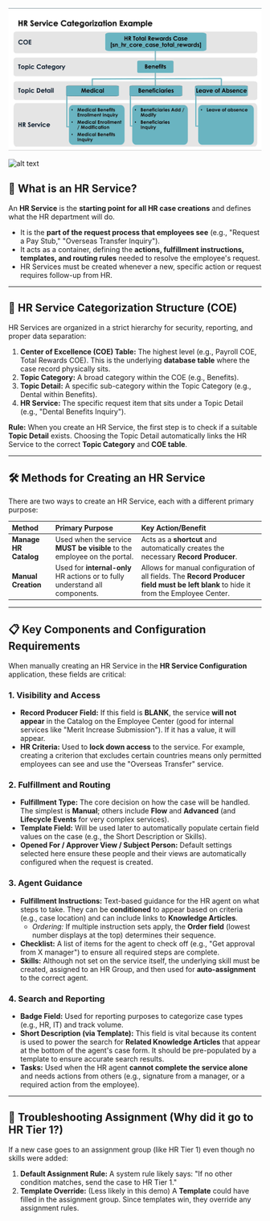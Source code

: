 ![alt text](./images/hr_service_categorization.png)

![alt text](./image/hr_service_components.png)



## 🌟 What is an HR Service?

An **HR Service** is the **starting point for all HR case creations** and defines what the HR department will do.

* It is the **part of the request process that employees see** (e.g., "Request a Pay Stub," "Overseas Transfer Inquiry").
* It acts as a container, defining the **actions, fulfillment instructions, templates, and routing rules** needed to resolve the employee's request.
* HR Services must be created whenever a new, specific action or request requires follow-up from HR.

***

## 🧩 HR Service Categorization Structure (COE)

HR Services are organized in a strict hierarchy for security, reporting, and proper data separation:

1.  **Center of Excellence (COE) Table:** The highest level (e.g., Payroll COE, Total Rewards COE). This is the underlying **database table** where the case record physically sits.
2.  **Topic Category:** A broad category within the COE (e.g., Benefits).
3.  **Topic Detail:** A specific sub-category within the Topic Category (e.g., Dental within Benefits).
4.  **HR Service:** The specific request item that sits under a Topic Detail (e.g., "Dental Benefits Inquiry").

**Rule:** When you create an HR Service, the first step is to check if a suitable **Topic Detail** exists. Choosing the Topic Detail automatically links the HR Service to the correct **Topic Category** and **COE table**.

***

## 🛠️ Methods for Creating an HR Service

There are two ways to create an HR Service, each with a different primary purpose:

| Method | Primary Purpose | Key Action/Benefit |
| :--- | :--- | :--- |
| **Manage HR Catalog** | Used when the service **MUST be visible** to the employee on the portal. | Acts as a **shortcut** and automatically creates the necessary **Record Producer**. |
| **Manual Creation** | Used for **internal-only** HR actions or to fully understand all components. | Allows for manual configuration of all fields. The **Record Producer field must be left blank** to hide it from the Employee Center. |

***

## 📋 Key Components and Configuration Requirements

When manually creating an HR Service in the **HR Service Configuration** application, these fields are critical:

### 1. Visibility and Access
* **Record Producer Field:** If this field is **BLANK**, the service **will not appear** in the Catalog on the Employee Center (good for internal services like "Merit Increase Submission"). If it has a value, it will appear.
* **HR Criteria:** Used to **lock down access** to the service. For example, creating a criterion that excludes certain countries means only permitted employees can see and use the "Overseas Transfer" service.

### 2. Fulfillment and Routing
* **Fulfillment Type:** The core decision on how the case will be handled. The simplest is **Manual**; others include **Flow** and **Advanced** (and **Lifecycle Events** for very complex services).
* **Template Field:** Will be used later to automatically populate certain field values on the case (e.g., the Short Description or Skills).
* **Opened For / Approver View / Subject Person:** Default settings selected here ensure these people and their views are automatically configured when the request is created.

### 3. Agent Guidance
* **Fulfillment Instructions:** Text-based guidance for the HR agent on what steps to take. They can be **conditioned** to appear based on criteria (e.g., case location) and can include links to **Knowledge Articles**.
    * *Ordering:* If multiple instruction sets apply, the **Order field** (lowest number displays at the top) determines their sequence.
* **Checklist:** A list of items for the agent to check off (e.g., "Get approval from X manager") to ensure all required steps are complete.
* **Skills:** Although not set on the service itself, the underlying skill must be created, assigned to an HR Group, and then used for **auto-assignment** to the correct agent.

### 4. Search and Reporting
* **Badge Field:** Used for reporting purposes to categorize case types (e.g., HR, IT) and track volume.
* **Short Description (via Template):** This field is vital because its content is used to power the search for **Related Knowledge Articles** that appear at the bottom of the agent's case form. It should be pre-populated by a template to ensure accurate search results.
* **Tasks:** Used when the HR agent **cannot complete the service alone** and needs actions from others (e.g., signature from a manager, or a required action from the employee).

***

## 📝 Troubleshooting Assignment (Why did it go to HR Tier 1?)

If a new case goes to an assignment group (like HR Tier 1) even though no skills were added:

1.  **Default Assignment Rule:** A system rule likely says: "If no other condition matches, send the case to HR Tier 1."
2.  **Template Override:** (Less likely in this demo) A **Template** could have filled in the assignment group. Since templates win, they override any assignment rules.